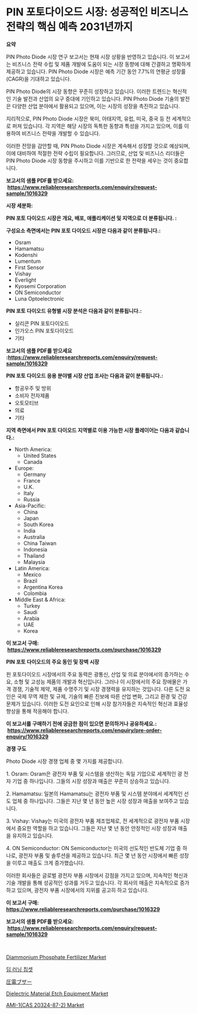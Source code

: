 <p><h1>PIN 포토다이오드 시장: 성공적인 비즈니스 전략의 핵심 예측 2031년까지</h1></p><p><strong>요약</strong></p>
<p><p>PIN Photo Diode 시장 연구 보고서는 현재 시장 상황을 반영하고 있습니다. 이 보고서는 비즈니스 전략 수립 및 제품 개발에 도움이 되는 시장 동향에 대해 간결하고 명확하게 제공하고 있습니다. PIN Photo Diode 시장은 예측 기간 동안 7.7%의 연평균 성장률(CAGR)을 기대하고 있습니다.</p><p>PIN Photo Diode의 시장 동향은 꾸준히 성장하고 있습니다. 이러한 트렌드는 혁신적인 기술 발전과 산업의 요구 증대에 기인하고 있습니다. PIN Photo Diode 기술의 발전은 다양한 산업 분야에서 활용되고 있으며, 이는 시장의 성장을 촉진하고 있습니다.</p><p>지리적으로, PIN Photo Diode 시장은 북미, 아태지역, 유럽, 미국, 중국 등 전 세계적으로 퍼져 있습니다. 각 지역은 해당 시장의 독특한 동향과 특성을 가지고 있으며, 이를 이용하여 비즈니스 전략을 개발할 수 있습니다.</p><p>이러한 전망을 감안할 때, PIN Photo Diode 시장은 계속해서 성장할 것으로 예상되며, 이에 대비하여 적절한 전략 수립이 필요합니다. 그러므로, 산업 및 비즈니스 리더들은 PIN Photo Diode 시장 동향을 주시하고 이를 기반으로 한 전략을 세우는 것이 중요합니다.</p></p>
<p><strong>보고서의 샘플 PDF를 받으세요: &nbsp;<a href="https://www.reliableresearchreports.com/enquiry/request-sample/1016329">https://www.reliableresearchreports.com/enquiry/request-sample/1016329</a></strong></p>
<p><strong>시장 세분화:</strong></p>
<p><strong> PIN 포토 다이오드 시장은 개요, 배포, 애플리케이션 및 지역으로 더 분류됩니다. :</strong></p>
<p><strong>구성요소 측면에서는 PIN 포토 다이오드 시장은 다음과 같이 분류됩니다.:</strong></p>
<p><ul><li>Osram</li><li>Hamamatsu</li><li>Kodenshi</li><li>Lumentum</li><li>First Sensor</li><li>Vishay</li><li>Everlight</li><li>Kyosemi Corporation</li><li>ON Semiconductor</li><li>Luna Optoelectronic</li></ul></p>
<p><strong> PIN 포토 다이오드 유형별 시장 분석은 다음과 같이 분류됩니다.:</strong></p>
<p><ul><li>실리콘 PIN 포토다이오드</li><li>인가오스 PIN 포토다이오드</li><li>기타</li></ul></p>
<p><strong>보고서의 샘플 PDF를 받으세요 :<a href="https://www.reliableresearchreports.com/enquiry/request-sample/1016329">https://www.reliableresearchreports.com/enquiry/request-sample/1016329</a></strong></p>
<p><strong> PIN 포토 다이오드 응용 분야별 시장 산업 조사는 다음과 같이 분류됩니다.:</strong></p>
<p><ul><li>항공우주 및 방위</li><li>소비자 전자제품</li><li>오토모티브</li><li>의료</li><li>기타</li></ul></p>
<p><strong>지역 측면에서 PIN 포토 다이오드 지역별로 이용 가능한 시장 플레이어는 다음과 같습니다.:</strong></p>
<p><ul>
    <li>
        North America:
        <ul>
            <li>United States</li>
            <li>Canada</li>
        </ul>
    </li>
    <li>
        Europe:
        <ul>
            <li>Germany</li>
            <li>France</li>
            <li>U.K.</li>
            <li>Italy</li>
            <li>Russia</li>
        </ul>
    </li>
    <li>
        Asia-Pacific:
        <ul>
            <li>China</li>
            <li>Japan</li>
            <li>South Korea</li>
            <li>India</li>
            <li>Australia</li>
            <li>China Taiwan</li>
            <li>Indonesia</li>
            <li>Thailand</li>
            <li>Malaysia</li>
        </ul>
    </li>
    <li>
        Latin America:
        <ul>
            <li>Mexico</li>
            <li>Brazil</li>
            <li>Argentina Korea</li>
            <li>Colombia</li>
        </ul>
    </li>
    <li>
        Middle East & Africa:
        <ul>
            <li>Turkey</li>
            <li>Saudi</li>
            <li>Arabia</li>
            <li>UAE</li>
            <li>Korea</li>
        </ul>
    </li>
    </ul></p>
<p><strong>이 보고서 구매: &nbsp;<a href="https://www.reliableresearchreports.com/purchase/1016329">https://www.reliableresearchreports.com/purchase/1016329</a></strong></p>
<p><strong>PIN 포토 다이오드의 주요 동인 및 장벽 시장</strong></p>
<p><p>핀 포토다이오드 시장에서의 주요 동력은 광통신, 산업 및 의료 분야에서의 증가하는 수요, 소형 및 고성능 제품의 개발과 혁신입니다. 그러나 이 시장에서의 주요 장애물은 가격 경쟁, 기술적 제약, 제품 수명주기 및 시장 경쟁력을 유지하는 것입니다. 다른 도전 요인은 국제 무역 제한 및 규제, 기술의 빠른 진보에 따른 산업 변화, 그리고 환경 및 건강 문제가 있습니다. 이러한 도전 요인으로 인해 시장 참가자들은 지속적인 혁신과 효율성 향상을 통해 적응해야 합니다.</p></p>
<p><strong>이 보고서를 구매하기 전에 궁금한 점이 있으면 문의하거나 공유하세요.: &nbsp;<a href="https://www.reliableresearchreports.com/enquiry/pre-order-enquiry/1016329">https://www.reliableresearchreports.com/enquiry/pre-order-enquiry/1016329</a></strong></p>
<p><strong>경쟁 구도</strong></p>
<p><p>Photo Diode 시장 경쟁 업체 중 몇 가지를 제공합니다.</p><p>1. Osram: Osram은 광전자 부품 및 시스템을 생산하는 독일 기업으로 세계적인 광 전자 기업 중 하나입니다. 그들의 시장 성장과 매출은 꾸준히 상승하고 있습니다.</p><p>2. Hamamatsu: 일본의 Hamamatsu는 광전자 부품 및 시스템 분야에서 세계적인 선도 업체 중 하나입니다. 그들은 지난 몇 년 동안 높은 시장 성장과 매출을 보여주고 있습니다.</p><p>3. Vishay: Vishay는 미국의 광전자 부품 제조업체로, 전 세계적으로 광전자 부품 시장에서 중요한 역할을 하고 있습니다. 그들은 지난 몇 년 동안 안정적인 시장 성장과 매출을 유지하고 있습니다.</p><p>4. ON Semiconductor: ON Semiconductor는 미국의 선도적인 반도체 기업 중 하나로, 광전자 부품 및 솔루션을 제공하고 있습니다. 최근 몇 년 동안 시장에서 빠른 성장을 이루고 매출도 크게 증가했습니다.</p><p>이러한 회사들은 글로벌 광전자 부품 시장에서 강점을 가지고 있으며, 지속적인 혁신과 기술 개발을 통해 성공적인 성과를 거두고 있습니다. 각 회사의 매출은 지속적으로 증가하고 있으며, 광전자 부품 시장에서의 지위를 공고히 하고 있습니다.</p></p>
<p><strong>이 보고서 구매: &nbsp; <a href="https://www.reliableresearchreports.com/purchase/1016329">https://www.reliableresearchreports.com/purchase/1016329</a></strong></p>
<p><strong>보고서의 샘플 PDF를 받으세요: &nbsp;<a href="https://www.reliableresearchreports.com/enquiry/request-sample/1016329">https://www.reliableresearchreports.com/enquiry/request-sample/1016329</a></strong><strong></strong></p>
<p>&nbsp;</p>
<p><p><a href="https://github.com/GroverBarry/Market-Research-Report-List-4/blob/main/diammonium-phosphate-fertilizer-market.md">Diammonium Phosphate Fertilizer Market</a></p><p><a href="https://github.com/idcefvhkdut6/Market-Research-Report-List-1/blob/main/4629122189732.md">딥 러닝 칩셋</a></p><p><a href="https://github.com/joaejkdzgyljvo6/Market-Research-Report-List-1/blob/main/9559219189858.md">圧電ブザー</a></p><p><a href="https://view.publitas.com/reportprime-1/dielectric-material-etch-equipment-market-size-growth-and-forecast-from-2023-2030/">Dielectric Material Etch Equipment Market</a></p><p><a href="https://issuu.com/reportprime-2/docs/ami-1cas-20324-87-2-market-size-2030.pptx">AMI-1(CAS 20324-87-2) Market</a></p></p>